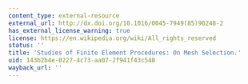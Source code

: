 ```yaml
---
content_type: external-resource
external_url: http://dx.doi.org/10.1016/0045-7949(85)90248-2
has_external_license_warning: true
license: https://en.wikipedia.org/wiki/All_rights_reserved
status: ''
title: 'Studies of Finite Element Procedures: On Mesh Selection.'
uid: 143b2b4e-0227-4c73-aa07-2f941f43c548
wayback_url: ''
---
```

